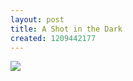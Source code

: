 ```yaml
--- 
layout: post
title: A Shot in the Dark
created: 1209442177
---
```

<a href="http://gallery.johndbritton.com/v/2004/niles_visits_the_dorm/IMG_0919.jpg.html"><img src="http://gallery.johndbritton.com/d/3293-5/IMG_0919.jpg" /></a>

